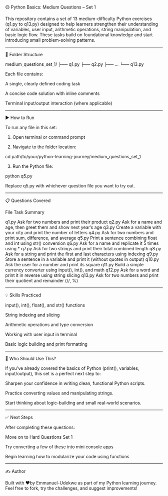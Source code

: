 🟡 Python Basics: Medium Questions – Set 1

This repository contains a set of 13 medium-difficulty Python exercises (q1.py to q13.py) designed to help learners strengthen their understanding of variables, user input, arithmetic operations, string manipulation, and basic logic flow. These tasks build on foundational knowledge and start introducing small problem-solving patterns.


---

📁 Folder Structure

medium_questions_set_1/
├── q1.py
├── q2.py
├── ...
└── q13.py

Each file contains:

A single, clearly defined coding task

A concise code solution with inline comments

Terminal input/output interaction (where applicable)



---

▶ How to Run

To run any file in this set:

1. Open terminal or command prompt


2. Navigate to the folder location:

cd path/to/your/python-learning-journey/medium_questions_set_1


3. Run the Python file:

python q5.py



Replace q5.py with whichever question file you want to try out.


---

📋 Questions Covered

File	Task Summary

q1.py	Ask for two numbers and print their product
q2.py	Ask for a name and age, then greet them and show next year’s age
q3.py	Create a variable with your city and print the number of letters
q4.py	Ask for two numbers and print sum, difference, and average
q5.py	Print a sentence combining float and int using str() conversion
q6.py	Ask for a name and replicate it 5 times using *
q7.py	Ask for two strings and print their total combined length
q8.py	Ask for a string and print the first and last characters using indexing
q9.py	Store a sentence in a variable and print it (without quotes in output)
q10.py	Ask the user for a number and print its square
q11.py	Build a simple currency converter using input(), int(), and math
q12.py	Ask for a word and print it in reverse using string slicing
q13.py	Ask for two numbers and print their quotient and remainder (//, %)



---

💡 Skills Practiced

input(), int(), float(), and str() functions

String indexing and slicing

Arithmetic operations and type conversion

Working with user input in terminal

Basic logic building and print formatting



---

🧠 Who Should Use This?

If you’ve already covered the basics of Python (print(), variables, input/output), this set is a perfect next step to:

Sharpen your confidence in writing clean, functional Python scripts.

Practice converting values and manipulating strings.

Start thinking about logic-building and small real-world scenarios.



---

✅ Next Steps

After completing these questions:

Move on to Hard Questions Set 1

Try converting a few of these into mini console apps

Begin learning how to modularize your code using functions



---

✍ Author

Built with ❤by Emmanuel-Udekwe as part of my Python learning journey.
Feel free to fork, try the challenges, and suggest improvements!